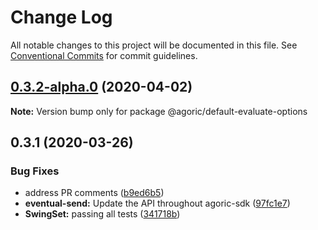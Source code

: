 # Change Log

All notable changes to this project will be documented in this file.
See [Conventional Commits](https://conventionalcommits.org) for commit guidelines.

## [0.3.2-alpha.0](https://github.com/Agoric/agoric-sdk/compare/@agoric/default-evaluate-options@0.3.1...@agoric/default-evaluate-options@0.3.2-alpha.0) (2020-04-02)

**Note:** Version bump only for package @agoric/default-evaluate-options





## 0.3.1 (2020-03-26)


### Bug Fixes

* address PR comments ([b9ed6b5](https://github.com/Agoric/default-evaluate-options/commit/b9ed6b5a510433af968ba233d4e943b939defa1b))
* **eventual-send:** Update the API throughout agoric-sdk ([97fc1e7](https://github.com/Agoric/default-evaluate-options/commit/97fc1e748d8e3955b29baf0e04bfa788d56dad9f))
* **SwingSet:** passing all tests ([341718b](https://github.com/Agoric/default-evaluate-options/commit/341718be335e16b58aa5e648b51a731ea065c1d6))
